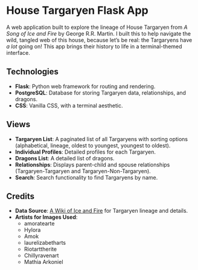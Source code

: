 # House Targaryen Flask App

A web application built to explore the lineage of House Targaryen from _A Song of Ice and Fire_ by George R.R. Martin. I built this to help navigate the wild, tangled web of this house, because let’s be real: the Targaryens have _a lot_ going on! This app brings their history to life in a terminal-themed interface.

## Technologies

- **Flask**: Python web framework for routing and rendering.
- **PostgreSQL**: Database for storing Targaryen data, relationships, and dragons.
- **CSS**: Vanilla CSS, with a terminal aesthetic.

## Views

- **Targaryen List**: A paginated list of all Targaryens with sorting options (alphabetical, lineage, oldest to youngest, youngest to oldest).
- **Individual Profiles**: Detailed profiles for each Targaryen.
- **Dragons List**: A detailed list of dragons.
- **Relationships**: Displays parent-child and spouse relationships (Targaryen-Targaryen and Targaryen-Non-Targaryen).
- **Search**: Search functionality to find Targaryens by name.

## Credits

- **Data Source**: [A Wiki of Ice and Fire](https://awoiaf.westeros.org/) for Targaryen lineage and details.
- **Artists for Images Used**:
  - amoratearte
  - Hylora
  - Amok
  - laurelizabetharts
  - Riotarttherite
  - Chillyravenart
  - Mathia Arkoniel
